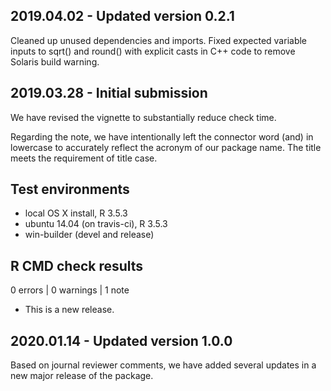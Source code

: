 ## 2019.04.02 - Updated version 0.2.1
Cleaned up unused dependencies and imports.
Fixed expected variable inputs to sqrt() and round() with explicit casts in C++ code to remove Solaris build warning.

## 2019.03.28 - Initial submission
We have revised the vignette to substantially reduce check time.

Regarding the note, we have intentionally left the connector word (and) in lowercase to accurately reflect the acronym of our package name. The title meets the requirement of title case.

## Test environments
* local OS X install, R 3.5.3
* ubuntu 14.04 (on travis-ci), R 3.5.3
* win-builder (devel and release)

## R CMD check results

0 errors | 0 warnings | 1 note

* This is a new release.

## 2020.01.14 - Updated version 1.0.0
Based on journal reviewer comments, we have added several updates in a new major release of the package.